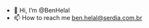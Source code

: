 - 👋 Hi, I’m @BenHelal
- 📫 How to reach me ben.helal@serdia.com.br

<!---
BenHelal/BenHelal is a ✨ special ✨ repository because its `README.md` (this file) appears on your GitHub profile.
You can click the Preview link to take a look at your changes.
--->
